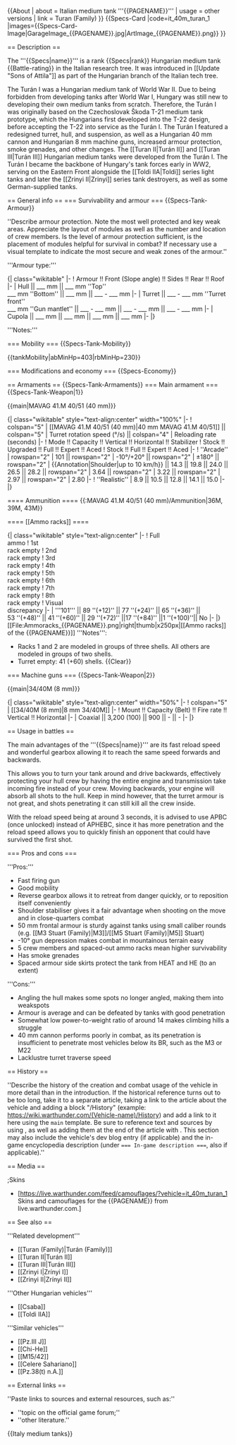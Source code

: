 {{About
| about = Italian medium tank '''{{PAGENAME}}'''
| usage = other versions
| link = Turan (Family)
}}
{{Specs-Card
|code=it_40m_turan_1
|images={{Specs-Card-Image|GarageImage_{{PAGENAME}}.jpg|ArtImage_{{PAGENAME}}.png}}
}}

== Description ==
<!-- ''In the description, the first part should be about the history of the creation and combat usage of the vehicle, as well as its key features. In the second part, tell the reader about the ground vehicle in the game. Insert a screenshot of the vehicle, so that if the novice player does not remember the vehicle by name, he will immediately understand what kind of vehicle the article is talking about.'' -->
The '''{{Specs|name}}''' is a rank {{Specs|rank}} Hungarian medium tank {{Battle-rating}} in the Italian research tree. It was introduced in [[Update "Sons of Attila"]] as part of the Hungarian branch of the Italian tech tree.

The Turán I was a Hungarian medium tank of World War II. Due to being forbidden from developing tanks after World War I, Hungary was still new to developing their own medium tanks from scratch. Therefore, the Turán I was originally based on the Czechoslovak Škoda T-21 medium tank prototype, which the Hungarians first developed into the T-22 design, before accepting the T-22 into service as the Turán I. The Turán I featured a redesigned turret, hull, and suspension, as well as a Hungarian 40 mm cannon and Hungarian 8 mm machine guns, increased armour protection, smoke grenades, and other changes. The [[Turan II|Turán II]] and [[Turan III|Turán III]] Hungarian medium tanks were developed from the Turán I. The Turán I became the backbone of Hungary's tank forces early in WW2, serving on the Eastern Front alongside the [[Toldi IIA|Toldi]] series light tanks and later the [[Zrinyi II|Zrinyi]] series tank destroyers, as well as some German-supplied tanks.

== General info ==
=== Survivability and armour ===
{{Specs-Tank-Armour}}
<!-- ''Describe armour protection. Note the most well protected and key weak areas. Appreciate the layout of modules as well as the number and location of crew members. Is the level of armour protection sufficient, is the placement of modules helpful for survival in combat? If necessary use a visual template to indicate the most secure and weak zones of the armour.'' -->
''Describe armour protection. Note the most well protected and key weak areas. Appreciate the layout of modules as well as the number and location of crew members. Is the level of armour protection sufficient, is the placement of modules helpful for survival in combat? If necessary use a visual template to indicate the most secure and weak zones of the armour.''

'''Armour type:''' <!-- The types of armour present on the vehicle and their general locations -->
<!-- Example: * Rolled homogeneous armour (Front, Side, Rear, Hull roof)
* Cast homogeneous armour (Turret, Transmission area) -->

{| class="wikitable"
|-
! Armour !! Front (Slope angle) !! Sides !! Rear !! Roof
|-
| Hull || ___ mm || ___ mm ''Top'' <br> ___ mm ''Bottom'' || ___ mm || ___ - ___ mm
|-
| Turret || ___ - ___ mm ''Turret front'' <br> ___ mm ''Gun mantlet'' || ___ - ___ mm || ___ - ___ mm || ___ - ___ mm
|-
| Cupola || ___ mm || ___ mm || ___ mm || ___ mm
|-
|}

'''Notes:''' <!-- Any additional notes which the user needs to be aware of -->
<!-- Example: * Suspension wheels are 20 mm thick, tracks are 30 mm thick, and torsion bars are 60 mm thick. -->

=== Mobility ===
{{Specs-Tank-Mobility}}
<!-- ''Write about the mobility of the ground vehicle. Estimate the specific power and manoeuvrability, as well as the maximum speed forwards and backwards.'' -->

{{tankMobility|abMinHp=403|rbMinHp=230}}

=== Modifications and economy ===
{{Specs-Economy}}

== Armaments ==
{{Specs-Tank-Armaments}}
=== Main armament ===
{{Specs-Tank-Weapon|1}}
<!-- ''Give the reader information about the characteristics of the main gun. Assess its effectiveness in a battle based on the reloading speed, ballistics and the power of shells. Do not forget about the flexibility of the fire, that is how quickly the cannon can be aimed at the target, open fire on it and aim at another enemy. Add a link to the main article on the gun: <code><nowiki>{{main|Name of the weapon}}</nowiki></code>. Describe in general terms the ammunition available for the main gun. Give advice on how to use them and how to fill the ammunition storage.'' -->
{{main|MAVAG 41.M 40/51 (40 mm)}}

{| class="wikitable" style="text-align:center" width="100%"
|-
! colspan="5" | [[MAVAG 41.M 40/51 (40 mm)|40 mm MAVAG 41.M 40/51]] || colspan="5" | Turret rotation speed (°/s) || colspan="4" | Reloading rate (seconds)
|-
! Mode !! Capacity !! Vertical !! Horizontal !! Stabilizer
! Stock !! Upgraded !! Full !! Expert !! Aced
! Stock !! Full !! Expert !! Aced
|-
! ''Arcade''
| rowspan="2" | 101 || rowspan="2" | -10°/+20° || rowspan="2" | ±180° || rowspan="2" | {{Annotation|Shoulder|up to 10 km/h}} || 14.3 || 19.8 || 24.0 || 26.5 || 28.2 || rowspan="2" | 3.64 || rowspan="2" | 3.22 || rowspan="2" | 2.97 || rowspan="2" | 2.80
|-
! ''Realistic''
| 8.9 || 10.5 || 12.8 || 14.1 || 15.0
|-
|}

==== Ammunition ====
{{:MAVAG 41.M 40/51 (40 mm)/Ammunition|36M, 39M, 43M}}

==== [[Ammo racks]] ====
<!-- '''Last updated:''' -->
{| class="wikitable" style="text-align:center"
|-
! Full<br>ammo
! 1st<br>rack empty
! 2nd<br>rack empty
! 3rd<br>rack empty
! 4th<br>rack empty
! 5th<br>rack empty
! 6th<br>rack empty
! 7th<br>rack empty
! 8th<br>rack empty
! Visual<br>discrepancy
|-
| '''101''' || 89&nbsp;''(+12)'' || 77&nbsp;''(+24)'' || 65&nbsp;''(+36)'' || 53&nbsp;''(+48)'' || 41&nbsp;''(+60)'' || 29&nbsp;''(+72)'' ||17&nbsp;''(+84)'' ||1&nbsp;''(+100)''|| No
|-
|}
[[File:Ammoracks_{{PAGENAME}}.png|right|thumb|x250px|[[Ammo racks]] of the {{PAGENAME}}]]
'''Notes''':

* Racks 1 and 2 are modeled in groups of three shells.  All others are modeled in groups of two shells.
* Turret empty: 41 (+60) shells.
{{Clear}}

=== Machine guns ===
{{Specs-Tank-Weapon|2}}
<!-- ''Offensive and anti-aircraft machine guns not only allow you to fight some aircraft but also are effective against lightly armoured vehicles. Evaluate machine guns and give recommendations on its use.'' -->
{{main|34/40M (8 mm)}}

{| class="wikitable" style="text-align:center" width="50%"
|-
! colspan="5" | [[34/40M (8 mm)|8 mm 34/40M]]
|-
! Mount !! Capacity (Belt) !! Fire rate !! Vertical !! Horizontal
|-
| Coaxial || 3,200 (100) || 900 || - || -
|-
|}

== Usage in battles ==
<!-- ''Describe the tactics of playing in the vehicle, the features of using vehicles in the team and advice on tactics. Refrain from creating a "guide" - do not impose a single point of view but instead give the reader food for thought. Describe the most dangerous enemies and give recommendations on fighting them. If necessary, note the specifics of the game in different modes (AB, RB, SB).'' -->
The main advantages of the '''{{Specs|name}}''' are its fast reload speed and wonderful gearbox allowing it to reach the same speed forwards and backwards.

This allows you to turn your tank around and drive backwards, effectively protecting your hull crew by having the entire engine and transmission take incoming fire instead of your crew. Moving backwards, your engine will absorb all shots to the hull. Keep in mind however, that the turret armour is not great, and shots penetrating it can still kill all the crew inside.

With the reload speed being at around 3 seconds, it is advised to use APBC (once unlocked) instead of APHEBC, since it has more penetration and the reload speed allows you to quickly finish an opponent that could have survived the first shot.

=== Pros and cons ===
<!-- ''Summarise and briefly evaluate the vehicle in terms of its characteristics and combat effectiveness. Mark its pros and cons in a bulleted list. Try not to use more than 6 points for each of the characteristics. Avoid using categorical definitions such as "bad", "good" and the like - use substitutions with softer forms such as "inadequate" and "effective".'' -->

'''Pros:'''

* Fast firing gun
* Good mobility
* Reverse gearbox allows it to retreat from danger quickly, or to reposition itself conveniently
* Shoulder stabiliser gives it a fair advantage when shooting on the move and in close-quarters combat
* 50 mm frontal armour is sturdy against tanks using small caliber rounds (e.g. [[M3 Stuart (Family)|M3]]/[[M5 Stuart (Family)|M5]] Stuart)
* -10° gun depression makes combat in mountainous terrain easy
* 5 crew members and spaced-out ammo racks mean higher survivability
* Has smoke grenades
* Spaced armour side skirts protect the tank from HEAT and HE (to an extent)

'''Cons:'''

* Angling the hull makes some spots no longer angled, making them into weakspots
* Armour is average and can be defeated by tanks with good penetration
* Somewhat low power-to-weight ratio of around 14 makes climbing hills a struggle
* 40 mm cannon performs poorly in combat, as its penetration is insufficient to penetrate most vehicles below its BR, such as the M3 or M22
* Lacklustre turret traverse speed

== History ==
<!-- ''Describe the history of the creation and combat usage of the vehicle in more detail than in the introduction. If the historical reference turns out to be too long, take it to a separate article, taking a link to the article about the vehicle and adding a block "/History" (example: <nowiki>https://wiki.warthunder.com/(Vehicle-name)/History</nowiki>) and add a link to it here using the <code>main</code> template. Be sure to reference text and sources by using <code><nowiki><ref></ref></nowiki></code>, as well as adding them at the end of the article with <code><nowiki><references /></nowiki></code>. This section may also include the vehicle's dev blog entry (if applicable) and the in-game encyclopedia description (under <code><nowiki>=== In-game description ===</nowiki></code>, also if applicable).'' -->
''Describe the history of the creation and combat usage of the vehicle in more detail than in the introduction. If the historical reference turns out to be too long, take it to a separate article, taking a link to the article about the vehicle and adding a block "/History" (example: <nowiki>https://wiki.warthunder.com/(Vehicle-name)/History</nowiki>) and add a link to it here using the <code>main</code> template. Be sure to reference text and sources by using <code><nowiki><ref></ref></nowiki></code>, as well as adding them at the end of the article with <code><nowiki><references /></nowiki></code>. This section may also include the vehicle's dev blog entry (if applicable) and the in-game encyclopedia description (under <code><nowiki>=== In-game description ===</nowiki></code>, also if applicable).''

== Media ==
<!-- ''Excellent additions to the article would be video guides, screenshots from the game, and photos.'' -->

;Skins

* [https://live.warthunder.com/feed/camouflages/?vehicle=it_40m_turan_1 Skins and camouflages for the {{PAGENAME}} from live.warthunder.com.]

== See also ==
<!-- ''Links to the articles on the War Thunder Wiki that you think will be useful for the reader, for example:''
* ''reference to the series of the vehicles;''
* ''links to approximate analogues of other nations and research trees.'' -->
'''Related development'''

* [[Turan (Family)|Turán (Family)]]
* [[Turan II|Turán II]]
* [[Turan III|Turán III]]
* [[Zrinyi I|Zrínyi I]]
* [[Zrinyi II|Zrínyi II]]

'''Other Hungarian vehicles'''

* [[Csaba]]
* [[Toldi IIA]]

'''Similar vehicles'''

* [[Pz.III J]]
* [[Chi-He]]
* [[M15/42]]
* [[Celere Sahariano]]
* [[Pz.38(t) n.A.]]

== External links ==
<!-- ''Paste links to sources and external resources, such as:''
* ''topic on the official game forum;''
* ''other literature.'' -->
''Paste links to sources and external resources, such as:''

* ''topic on the official game forum;''
* ''other literature.''

{{Italy medium tanks}}